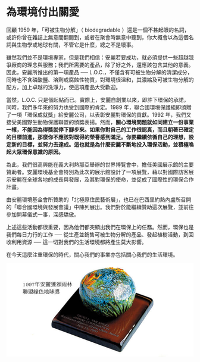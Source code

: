 # 為環境付出關愛

回顧 1959 年，「可被生物分解」（ biodegradable ）還是一個不甚起眼的名詞，或許你曾在雜誌上無意間翻閱到，或者在聚會時無意中聽到，你大概會以為這個名詞與生物學或地球有關，不管它是什麼，總之不是壞事。

雖然我們並不是環境專家，但是我們相信：安麗若要成功，就必須提供一些超越競爭廠商的理念與服務；我們所需要的產品，除了好之外，還應該包含其他的意義。因此，安麗所推出的第一項產品 ── L.O.C.，不僅含有可被生物分解的清潔成分，同時也不含磷酸鹽、溶劑或腐蝕性物質，對環境很溫和，其濃縮及可被生物分解的配方，加上卓越的洗淨力，使這項產品大受歡迎。

當然，L.O.C. 只是個起點而已。實際上，安麗自創業以來，即許下環保的承諾，同時，我們多年來的努力也受到國際的肯定。1989 年，聯合國環境保護組即頒贈了一項「環保成就獎」給安麗公司，以表彰安麗對環保的貢獻。1992 年，我們又接受美國野生動物保護聯盟的頒獎表揚。然而，**關心環境問題就如同建立一份事業一樣，不能因為得獎就停下腳步來。如果你對自己的工作很認真，而且朝著已確定的目標前進，那麼你不應該對既得的榮譽感到滿足。你要繼續依循自己的理想，設定新的目標，並努力去達成。這也就是為什麼安麗不斷地投入環保活動，並積極喚起大眾環保意識的原因。**

為此，我們很高興能在義大利熱那亞舉辦的世界博覽會中，擔任美國展示館的主要贊助者。安麗環境基金會特別為此次的展示館設計了一項展覽，藉以對國際訪客展示安麗在全球各地的成長與發展，及其對環保的使命，並促成了國際性的環保合作計畫。

由安麗環境基金會所贊助的「北極原住民藝術展」，也已在巴西里約熱內盧所召開的「聯合國環境與發展會議」中陳列展出。我們對於能繼續贊助這次展覽，並前往參加開幕儀式一事，深感驕傲。

上述這些活動都很重要，因為他們都突顯出我們在環保上的任務。然而，環保也是我們每日力行的工作 ── 從生產並銷售可被生物分解的產品、發起植樹活動，到回收利用資源 ── 這一切對我們的生活環境都將產生莫大影響。

在今天這麼注重環保的時代，關心我們的事業亦包括關心我們的生活環境。

![1997 &#x5E74;&#x5B89;&#x9E97;&#x7372;&#x9812;&#x96E8;&#x6797;&#x806F;&#x76DF;&#x7DA0;&#x8272;&#x5730;&#x7403;&#x734E;](../.gitbook/assets/lian-meng-lv-se-di-qiu-jiang.jpeg)

